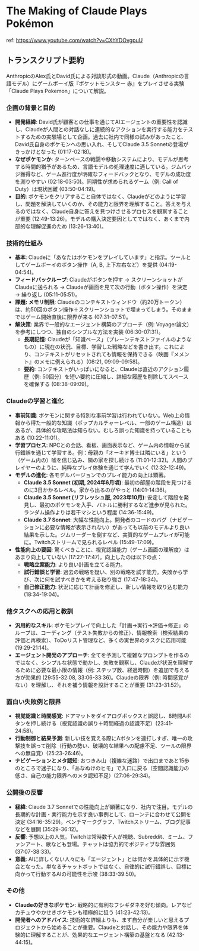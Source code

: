 # The Making of Claude Plays Pokémon

ref: <https://www.youtube.com/watch?v=CXhYDOvgpuU>

## トランスクリプト要約

AnthropicのAlex氏とDavid氏による対談形式の動画。Claude（Anthropicの言語モデル）にゲームボーイ版『ポケットモンスター 赤』をプレイさせる実験「Claude Plays Pokemon」について解説。

### 企画の背景と目的

* **開発経緯**: David氏が顧客との仕事を通じてAIエージェントの重要性を認識し、Claudeが人間との対話なしに連続的なアクションを実行する能力をテストするための実験場として企画。過去に社内で同様の試みがあったこと、David氏自身のポケモンへの思い入れ、そしてClaude 3.5 Sonnetの登場がきっかけとなった (01:17-02:18)。
* **なぜポケモンか**: ターンベースの戦闘や移動システムにより、モデルが思考する時間的猶予があるため、言語モデルの処理速度に適している。ジムバッジ獲得など、ゲーム進行度が明確なフィードバックとなり、モデルの成功度を測りやすい (02:18-03:50)。同期性が求められるゲーム（例: Call of Duty）は現状困難 (03:50-04:19)。
* **目的**: ポケモンをクリアすること自体ではなく、Claudeがどのように学習し、問題を解決していくのか、その能力と限界を理解すること。答えを与えるのではなく、Claude自身に答えを見つけさせるプロセスを観察することが重要 (12:49-13:26)。モデルの購入決定要因としてではなく、あくまで内部的な理解促進のため (13:26-13:40)。

### 技術的仕組み

* **基本**: Claudeに「あなたはポケモンをプレイしています」と指示。ツールとしてゲームボーイのボタン操作（A, B, 上下左右など）を提供 (04:19-04:54)。
* **フィードバックループ**: Claudeがボタンを押す → スクリーンショットがClaudeに送られる → Claudeが画面を見て次の行動（ボタン操作）を決定 → 繰り返し (05:11-05:51)。
* **課題: メモリ制限**: Claudeのコンテキストウィンドウ（約20万トークン）は、約50回のボタン操作＋スクリーンショットで埋まってしまう。そのままではゲーム開始直後に限界が来る (07:31-07:51)。
* **解決策**: 業界で一般的なエージェント構築のアプローチ（例: Voyager論文）を参考にしつつ、独自のシンプルな方法を実装 (06:30-07:31)。
  * **長期記憶**: Claudeが「知識ベース」（プレーンテキストファイルのようなもの）に現在の状況、目標、学習した戦略などを書き出す。これにより、コンテキストがリセットされても情報を保持できる（映画『メメント』のメモに例えられる）(08:21, 09:09-09:58)。
  * **要約**: コンテキストがいっぱいになると、Claudeは直近のアクション履歴（例: 50回分）を短い要約に圧縮し、詳細な履歴を削除してスペースを確保する (08:38-09:09)。

### Claudeの学習と進化

* **事前知識**: ポケモンに関する特別な事前学習は行われていない。Web上の情報から得た一般的な知識（ポップカルチャーレベル、一部のゲーム構造）はあるが、具体的な攻略法は知らない。むしろ誤った知識を持っていることもある (10:22-11:01)。
* **学習プロセス**: NPCとの会話、看板、画面表示など、ゲーム内の情報から試行錯誤を通じて学習する。例：母親の「オーキド博士は隣にいる」という（ゲーム内の）嘘を信じ込み、隣の家を探し続ける (11:01-12:32)。人間のプレイヤーのように、純粋なプレイ体験を通じて学んでいく (12:32-12:49)。
* **モデルの進化**: 各モデルバージョンでのプレイ能力の向上は顕著。
  * **Claude 3.5 Sonnet (初期, 2024年6月頃)**: 最初の部屋の階段を見つけるのに3日かかるレベル。家から出るのがやっと (14:01-14:36)。
  * **Claude 3.5 Sonnet (リフレッシュ版, 2023年10月)**: 安定して階段を発見し、最初のポケモンを入手、バトルに勝利するなど進歩が見られた。ランダム操作よりは若干マシという程度 (14:36-15:49)。
  * **Claude 3.7 Sonnet**: 大幅な性能向上。開発者のコードのバグ（ナビゲーションに必要な情報が表示されない）があっても以前のモデルより良い結果を示した。ジムリーダーを倒すなど、実質的なゲームプレイが可能に。Twitchストリームで見られるレベル (15:49-17:09)。
* **性能向上の要因**: 驚くべきことに、視覚認識能力（ゲーム画面の理解度）はあまり向上していない (17:27-17:47)。向上したのは以下の点：
  * **戦略立案能力**: より良い計画を立てる能力。
  * **試行錯誤と学習**: 過去の戦略を疑い、別の戦略を試す能力。失敗から学び、次に何を試すべきかを考える粘り強さ (17:47-18:34)。
  * **自己修正能力**: 状況に応じて計画を修正し、新しい情報を取り込む能力 (18:34-19:04)。

### 他タスクへの応用と教訓

* **汎用的なスキル**: ポケモンプレイで向上した「計画→実行→評価→修正」のループは、コーディング（テスト失敗からの修正）、情報検索（検索結果の評価と再検索）、ToDoリスト管理など、多くの実世界のタスクに応用可能 (19:29-21:14)。
* **エージェント開発のアプローチ**: 全てを予測して複雑なプロンプトを作るのではなく、シンプルな状態で動かし、失敗を観察し、Claudeが状況を理解するために必要な最小限の情報（例: ステップ数、経過時間）を追加で与える方が効果的 (29:55-32:08, 33:06-33:36)。Claudeの限界（例: 時間感覚がない）を理解し、それを補う情報を設計することが重要 (31:23-31:52)。

### 面白い失敗例と限界

* **視覚認識と時間感覚**: ドアマットをダイアログボックスと誤認し、8時間Aボタンを押し続ける（視覚認識の誤り＋時間経過の認識不足）(23:41-24:58)。
* **行動制御と結果予測**: 新しい技を覚える際にAボタンを連打しすぎ、唯一の攻撃技を誤って削除（行動の勢い、破壊的な結果への配慮不足、ツールの限界への無自覚）(25:23-26:46)。
* **ナビゲーションとメタ認知**: おつきみ山（複雑な迷路）で出口まであと15歩のところで迷子になり、「あなぬけのヒモ」で入口に戻る（空間認識能力の低さ、自己の能力限界へのメタ認知不足）(27:06-29:34)。

### 公開後の反響

* **経緯**: Claude 3.7 Sonnetでの性能向上が顕著になり、社内で注目。モデルの長期的な計画・実行能力を示す良い事例として、ローンチに合わせて公開を決定 (34:16-35:29)。ベンチマークグラフ、Twitchストリーム、ブログ記事などを展開 (35:29-36:12)。
* **反響**: 予想以上の人気。Twitchは常時数千人が視聴、Subreddit、ミーム、ファンアート、歌なども登場。チャットは協力的でポジティブな雰囲気 (37:07-38:33)。
* **意義**: AIに詳しくない人々にも「エージェント」とは何かを具体的に示す機会となった。単なるチャットボットではなく、自律的に試行錯誤し、目標に向かって行動するAIの可能性を示唆 (38:33-39:50)。

### その他

* **Claudeの好きなポケモン**: 戦略的に有利なフシギダネを好む傾向。レアなピカチュウやかせきポケモンも積極的に狙う (41:23-42:13)。
* **開発者へのアドバイス**: 技術的な詳細よりも、まず自分が楽しいと思えるプロジェクトから始めることが重要。Claudeと対話し、その能力や限界を体験的に理解することが、効果的なエージェント構築の基盤となる (42:13-44:15)。
